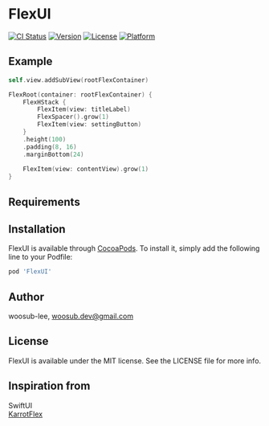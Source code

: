 # FlexUI

[![CI Status](https://img.shields.io/travis/woosub-lee/FlexUI.svg?style=flat)](https://travis-ci.org/woosub-lee/FlexUI)
[![Version](https://img.shields.io/cocoapods/v/FlexUI.svg?style=flat)](https://cocoapods.org/pods/FlexUI)
[![License](https://img.shields.io/cocoapods/l/FlexUI.svg?style=flat)](https://cocoapods.org/pods/FlexUI)
[![Platform](https://img.shields.io/cocoapods/p/FlexUI.svg?style=flat)](https://cocoapods.org/pods/FlexUI)

## Example

```swift
self.view.addSubView(rootFlexContainer)

FlexRoot(container: rootFlexContainer) {
    FlexHStack {
        FlexItem(view: titleLabel)
        FlexSpacer().grow(1)
        FlexItem(view: settingButton)
    }
    .height(100)
    .padding(8, 16)
    .marginBottom(24)
    
    FlexItem(view: contentView).grow(1)
}
```

## Requirements

## Installation

FlexUI is available through [CocoaPods](https://cocoapods.org). To install
it, simply add the following line to your Podfile:

```ruby
pod 'FlexUI'
```

## Author

woosub-lee, woosub.dev@gmail.com

## License

FlexUI is available under the MIT license. See the LICENSE file for more info.

## Inspiration from

SwiftUI  
[KarrotFlex](https://github.com/daangn/KarrotFlex)  
